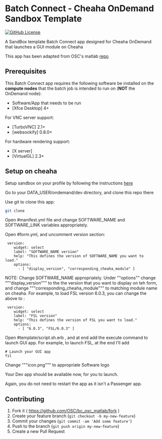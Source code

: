 # Batch Connect - Cheaha OnDemand Sandbox Template

[![GitHub License](https://img.shields.io/badge/license-MIT-green.svg)](https://opensource.org/licenses/MIT)

A SandBox template Batch Connect app designed for Cheaha OnDemand that launches a GUI module on Cheaha

This app has been adapted from OSC's matlab [repo](https://github.com/OSC/bc_osc_matlab)

## Prerequisites

This Batch Connect app requires the following software be installed on the
**compute nodes** that the batch job is intended to run on (**NOT** the
OnDemand node):

- Software/App that needs to be run
- [Xfce Desktop] 4+

For VNC server support:

- [TurboVNC] 2.1+
- [websockify] 0.8.0+

For hardware rendering support:

- [X server]
- [VirtualGL] 2.3+

## Setup on cheaha

Setup sandbox on your profile by following the instructions [here](https://docs.uabgrid.uab.edu/wiki/Open_OnDemand_Sandbox#Setting_up_sandbox_for_your_profile)

Go to your DATA_USER/ondemand/dev directory, and clone this repo there

Use git to clone this app:

```sh
git clone
```

Open #manifest.yml file and change SOFTWARE_NAME and SOFTWARE_LINK variables appropriately.

Open #form.yml, and uncomment version section:

```
 version:
    widget: select
    label: "SOFTWARE_NAME version"
    help: "This defines the version of SOFTWARE_NAME you want to load."
    options:
      - [ "display_version", "corresponding_cheaha_module" ]
```

NOTE: Change SOFTWARE_NAME appropriately. Under ""options"" change """display_version""" to the the version that you want to display on teh form, and change """corresponding_cheaha_module""" to matching module name on cheaha.
For example, to load FSL version 6.0.3, you can change the above to :

```
 version:
    widget: select
    label: "FSL version"
    help: "This defines the version of FSL you want to load."
    options:
      - [ "6.0.3", "FSL/6.0.3" ]
```

Open #template/script.sh.erb , and at end add the execute command to launch GUI app.
For example, to launch FSL, at the end I'll add

```
# Launch your GUI app
fsl
```

Change """icon.png""" to appropriate Software logo

Your Dev app should be available now, for you to launch.

Again, you do not need to restart the app as it isn't a Passenger app.

## Contributing

1. Fork it ( https://github.com/OSC/bc_osc_matlab/fork )
2. Create your feature branch (`git checkout -b my-new-feature`)
3. Commit your changes (`git commit -am 'Add some feature'`)
4. Push to the branch (`git push origin my-new-feature`)
5. Create a new Pull Request
